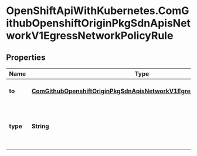 # OpenShiftApiWithKubernetes.ComGithubOpenshiftOriginPkgSdnApisNetworkV1EgressNetworkPolicyRule

## Properties
Name | Type | Description | Notes
------------ | ------------- | ------------- | -------------
**to** | [**ComGithubOpenshiftOriginPkgSdnApisNetworkV1EgressNetworkPolicyPeer**](ComGithubOpenshiftOriginPkgSdnApisNetworkV1EgressNetworkPolicyPeer.md) | to is the target that traffic is allowed/denied to | 
**type** | **String** | type marks this as an \&quot;Allow\&quot; or \&quot;Deny\&quot; rule | 


